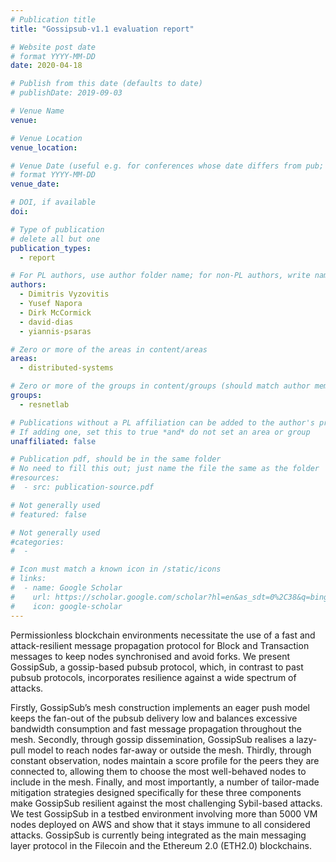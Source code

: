 ```yaml
---
# Publication title
title: "Gossipsub-v1.1 evaluation report"

# Website post date
# format YYYY-MM-DD
date: 2020-04-18

# Publish from this date (defaults to date)
# publishDate: 2019-09-03

# Venue Name
venue:

# Venue Location
venue_location:

# Venue Date (useful e.g. for conferences whose date differs from pub; defaults to date)
# format YYYY-MM-DD
venue_date:

# DOI, if available
doi:

# Type of publication
# delete all but one
publication_types:
  - report

# For PL authors, use author folder name; for non-PL authors, write name as in paper within ""
authors:
  - Dimitris Vyzovitis
  - Yusef Napora
  - Dirk McCormick
  - david-dias
  - yiannis-psaras

# Zero or more of the areas in content/areas
areas:
  - distributed-systems

# Zero or more of the groups in content/groups (should match author membership)
groups:
  - resnetlab

# Publications without a PL affiliation can be added to the author's profile without showing up elsewhere
# If adding one, set this to true *and* do not set an area or group
unaffiliated: false

# Publication pdf, should be in the same folder
# No need to fill this out; just name the file the same as the folder
#resources:
#  - src: publication-source.pdf

# Not generally used
# featured: false

# Not generally used
#categories:
#  -

# Icon must match a known icon in /static/icons
# links:
#  - name: Google Scholar
#    url: https://scholar.google.com/scholar?hl=en&as_sdt=0%2C38&q=bing&btnG=
#    icon: google-scholar
---
```


Permissionless blockchain environments necessitate the use of a fast and attack-resilient message propagation protocol for Block and Transaction messages to keep nodes synchronised and avoid forks. We present GossipSub, a gossip-based pubsub protocol, which, in contrast to past pubsub protocols, incorporates resilience against a wide spectrum of attacks.

Firstly, GossipSub’s mesh construction implements an eager push model keeps the fan-out of the pubsub delivery low and balances excessive bandwidth consumption and fast message propagation throughout the mesh. Secondly, through gossip dissemination, GossipSub realises a lazy-pull model to reach nodes far-away or outside the mesh. Thirdly, through constant observation, nodes maintain a score profile for the peers they are connected to, allowing them to choose the most well-behaved nodes to include in the mesh. Finally, and most importantly, a number of tailor-made mitigation strategies designed specifically for these three components make GossipSub resilient against the most challenging Sybil-based attacks. We test GossipSub in a testbed environment involving more than 5000 VM nodes deployed on AWS and show that it stays immune to all considered attacks. GossipSub is currently being integrated as the main messaging layer protocol in the Filecoin and the Ethereum 2.0 (ETH2.0) blockchains.
